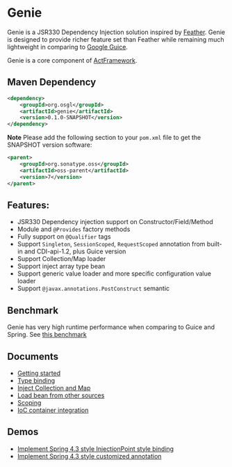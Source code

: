 # Genie

Genie is a JSR330 Dependency Injection solution inspired by [Feather](https://github.com/zsoltherpai/feather). 
Genie is designed to provide richer feature set than Feather while remaining much lightweight 
in comparing to [Google Guice](https://github.com/google/guice).

Genie is a core component of [ActFramework](https://github.com/actframework/actframework).

## Maven Dependency

```xml
<dependency>
    <groupId>org.osgl</groupId>
    <artifactId>genie</artifactId>
    <version>0.1.0-SNAPSHOT</version>
</dependency>
```

**Note** Please add the following section to your `pom.xml` file to get the SNAPSHOT version software:

```xml
<parent>
    <groupId>org.sonatype.oss</groupId>
    <artifactId>oss-parent</artifactId>
    <version>7</version>
</parent>
```

## Features:

* JSR330 Dependency injection support on Constructor/Field/Method
* Module and `@Provides` factory methods
* Fully support on `@Qualifier` tags
* Support `Singleton`, `SessionScoped`, `RequestScoped` annotation from built-in and CDI-api-1.2, plus Guice version
* Support Collection/Map loader
* Support inject array type bean
* Support generic value loader and more specific configuration value loader
* Support `@javax.annotations.PostConstruct` semantic

## Benchmark

Genie has very high runtime performance when comparing to Guice and Spring. See [this benchmark](https://github.com/greenlaw110/di-benchmark)

## Documents

* [Getting started](doc/getting_start.md)
* [Type binding](doc/type_binding.md)
* [Inject Collection and Map](doc/container.md)
* [Load bean from other sources](doc/value.md)
* [Scoping](scope.md)
* [IoC container integration](integration.md)

## Demos

* [Implement Spring 4.3 style InjectionPoint style binding](https://github.com/greenlaw110/hello-genie-injectionPoint)
* [Implement Spring 4.3 style customized annotation](https://github.com/greenlaw110/genie-custom-annotation-demo)